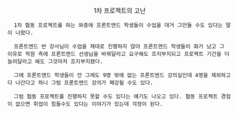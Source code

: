 <center>1차 프로젝트의 고난</center>

      1차 협동 프로젝트를 하는 와중에 프론트엔드 학생들이 수업을 대거 그만둘 수도 있다는 말이 나왔다. 
      
      프론트엔드 반 강사님이 수업을 제대로 진행하지 않아 프론트엔드 학생들이 화가 났고 그 이유로 학원 측에 프론트엔드 선생님을 바꿔달라고 요구해도 흐지부지되고 프로젝트 기간을 더 늘려달라고 해도 그것마저 흐지부지됐다. 
      
      그에 프론트엔드 학생들이 안 그래도 9명 밖에 없는 프론트엔드 강의실인데 4명을 제외하고 다 나간다고 하니 그럼 프론트엔드 강의가 폐강될 수도 있다.

      그럼 협동 프로젝트를 진행하지 못할 수도 있다는 얘기도 나오고 있다. 협동 프로젝트 경험이 없으면 취업이 힘들수도 있다는 이야기가 있는데 걱정이 된다. 